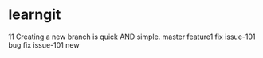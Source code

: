 # learngit
11
Creating a new branch is quick AND simple.
master
feature1
fix issue-101
bug
fix issue-101 new

